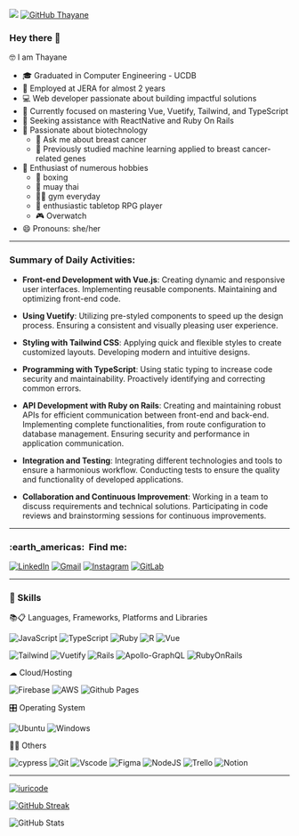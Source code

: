 ![](https://komarev.com/ghpvc/?username=thayanebatistas&color=006bed)
[![GitHub Thayane]( https://img.shields.io/github/followers/VanessaSwerts?label=follow&style=social)](https://github.com/thayanebatista)

### Hey there 👋
🤓 I am Thayane

- 🎓 Graduated in Computer Engineering - UCDB
- 💼 Employed at JERA for almost 2 years
- 💻 Web developer passionate about building impactful solutions
- 🔨 Currently focused on mastering Vue, Vuetify, Tailwind, and TypeScript
- 🤔 Seeking assistance with ReactNative and Ruby On Rails
- 🧬 Passionate about biotechnology
  - 💬 Ask me about breast cancer
  - 👯  Previously studied machine learning applied to breast cancer-related genes
- 🎈 Enthusiast of numerous hobbies
  - 🥊 boxing
  - 🤼 muay thai
  - 🏋️‍♀️ gym everyday
  - 🎲 enthusiastic tabletop RPG player
  - 🎮 Overwatch
- 😄 Pronouns: she/her

---
### Summary of Daily Activities:

- **Front-end Development with Vue.js**: Creating dynamic and responsive user interfaces. Implementing reusable components. Maintaining and optimizing front-end code.

- **Using Vuetify**: Utilizing pre-styled components to speed up the design process. Ensuring a consistent and visually pleasing user experience.

- **Styling with Tailwind CSS**: Applying quick and flexible styles to create customized layouts. Developing modern and intuitive designs.

- **Programming with TypeScript**: Using static typing to increase code security and maintainability. Proactively identifying and correcting common errors.

- **API Development with Ruby on Rails**: Creating and maintaining robust APIs for efficient communication between front-end and back-end. Implementing complete functionalities, from route configuration to database management. Ensuring security and performance in application communication.

- **Integration and Testing**: Integrating different technologies and tools to ensure a harmonious workflow. Conducting tests to ensure the quality and functionality of developed applications.

- **Collaboration and Continuous Improvement**: Working in a team to discuss requirements and technical solutions. Participating in code reviews and brainstorming sessions for continuous improvements.

---

<h3> :earth_americas: &nbsp;Find me: </h3> 

[![LinkedIn](https://img.shields.io/badge/LinkedIn-0077B5?style=for-the-badge&logo=linkedin&logoColor=white)](https://www.linkedin.com/in/thayanebatista/)
[![Gmail](https://img.shields.io/badge/Gmail-333333?style=for-the-badge&logo=gmail&logoColor=red)](mailto:thayane@jera.com.br)
[![Instagram](https://img.shields.io/badge/-Instagram-%23E4405F?style=for-the-badge&logo=instagram&logoColor=white)](https://www.instagram.com/thayanebatista/)
[![GitLab](https://img.shields.io/badge/GitLab-330F63?style=for-the-badge&logo=gitlab&logoColor=white)](https://gitlab.com/thayane)

---

<h3> 🚀 Skills </h3>

📚📋 Languages, Frameworks, Platforms and Libraries 

![JavaScript](https://img.shields.io/badge/JavaScript-F7DF1E?style=for-the-badge&logo=javascript&logoColor=black)
![TypeScript](https://img.shields.io/badge/TypeScript-007ACC?style=for-the-badge&logo=typescript&logoColor=white)
![Ruby](https://img.shields.io/badge/Ruby-CC342D?style=for-the-badge&logo=ruby&logoColor=white)
![R](https://img.shields.io/badge/R-276DC3?style=for-the-badge&logo=r&logoColor=white)
![Vue](https://img.shields.io/badge/vuejs-%2335495e.svg?style=for-the-badge&logo=vuedotjs&logoColor=%234FC08D)

![Tailwind](https://img.shields.io/badge/tailwindcss-%2338B2AC.svg?style=for-the-badge&logo=tailwind-css&logoColor=white)
![Vuetify](https://img.shields.io/badge/Vuetify-1867C0?style=for-the-badge&logo=vuetify&logoColor=AEDDFF)
![Rails](https://img.shields.io/badge/rails-%23CC0000.svg?style=for-the-badge&logo=ruby-on-rails&logoColor=white)
![Apollo-GraphQL](https://img.shields.io/badge/-ApolloGraphQL-311C87?style=for-the-badge&logo=apollo-graphql)
![RubyOnRails](https://img.shields.io/badge/Ruby_on_Rails-CC0000?style=for-the-badge&logo=ruby-on-rails&logoColor=white)

☁ Cloud/Hosting

![Firebase](https://img.shields.io/badge/firebase-%23039BE5.svg?style=for-the-badge&logo=firebase)
![AWS](https://img.shields.io/badge/AWS-000.svg?style=for-the-badge&logo=amazon-aws&logoColor=white)
![Github Pages](https://img.shields.io/badge/github%20pages-121013?style=for-the-badge&logo=github&logoColor=white)

🎛️ Operating System

![Ubuntu](https://img.shields.io/badge/Ubuntu-35495E?style=for-the-badge&logo=ubuntu&logoColor=2CA5E0)
![Windows](https://img.shields.io/badge/Windows-000?style=for-the-badge&logo=windows&logoColor=2CA5E0)

🧑‍💻 Others 

![cypress](https://img.shields.io/badge/-cypress-%23E5E5E5?style=for-the-badge&logo=cypress&logoColor=058a5e)
![Git](https://img.shields.io/badge/GIT-E44C30?style=for-the-badge&logo=git&logoColor=white)
![Vscode](https://img.shields.io/badge/Vscode-007ACC?style=for-the-badge&logo=visual-studio-code&logoColor=white)
![Figma](https://img.shields.io/badge/Figma-696969?style=for-the-badge&logo=figma&logoColor=figma)
![NodeJS](https://img.shields.io/badge/node.js-6DA55F?style=for-the-badge&logo=node.js&logoColor=white)
![Trello](https://img.shields.io/badge/Trello-0052CC?style=for-the-badge&logo=trello&logoColor=white)
![Notion](https://img.shields.io/badge/Notion-000000?style=for-the-badge&logo=notion&logoColor=white)

---

<!-- [![iuricode](https://github-readme-stats.vercel.app/api?username=thayanebatista&theme=dark)](https://github.com/thayanebatista/) -->
[![iuricode](https://github-readme-stats.vercel.app/api/top-langs/?username=thayanebatista&hide=html&layout=compact&theme=dark)](https://github.com/thayanebatista/)

[![GitHub Streak](https://streak-stats.demolab.com?user=thayanebatista&theme=modern-lilac&mode=weekly)](https://git.io/streak-stats)

![GitHub Stats](https://github-readme-stats.vercel.app/api?username=thayanebatista&theme=transparent&bg_color=000&border_color=30A3DC&show_icons=true&icon_color=30A3DC&title_color=E94D5F&text_color=FFF)


<!--
badges:
https://github.com/digitalinnovationone/dio-lab-open-source/blob/main/utils/badges/badges.md
-->
